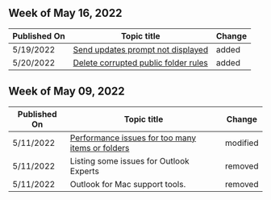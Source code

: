 <!-- This file is generated automatically each week. Changes made to this file will be overwritten.-->



## Week of May 16, 2022


| Published On |Topic title | Change |
|------|------------|--------|
| 5/19/2022 | [Send updates prompt not displayed](/outlook/troubleshoot/calendaring/send-updates-prompt-not-displayed) | added |
| 5/20/2022 | [Delete corrupted public folder rules](/outlook/troubleshoot/data-files/delete-corrupted-public-folder-rule) | added |


## Week of May 09, 2022


| Published On |Topic title | Change |
|------|------------|--------|
| 5/11/2022 | [Performance issues for too many items or folders](/outlook/troubleshoot/performance/performance-issues-if-too-many-items-or-folders) | modified |
| 5/11/2022 | Listing some issues for Outlook Experts | removed |
| 5/11/2022 | Outlook for Mac support tools. | removed |
